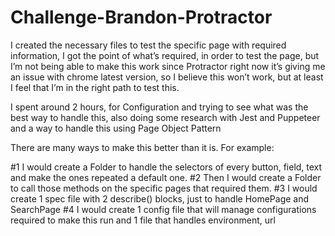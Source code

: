 # Challenge-Brandon-Protractor

I created the necessary files to test the specific page with required information, I got the point of what’s required,
in order to test the page, but I’m not being able to make this work since Protractor right now it’s giving me an issue with
chrome latest version, so I believe this won’t work, but at least I feel that I’m in the right path to test this.

I spent around 2 hours, for Configuration and trying to see what was the best way to handle this, also doing some research
with Jest and Puppeteer and a way to handle this using Page Object Pattern

There are many ways to make this better than it is.
For example:

#1 I would create a Folder to handle the selectors of every button, field, text and make the ones repeated a default one.
#2 Then I would create a Folder to call those methods on the specific pages that required them.
#3 I would create 1 spec file with 2 describe() blocks, just to handle HomePage and SearchPage
#4 I would create 1 config file that will manage configurations required to make this run and 1 file that handles environment, url
